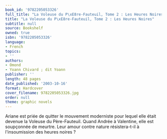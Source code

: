 ```yaml
---
book_id: '9782205053326'
full_title: "La Voleuse du P\xE8re-Fauteuil, Tome 2 : Les Heures Noires"
title: "La Voleuse du P\xE8re-Fauteuil, Tome 2 : Les Heures Noires"
subtitle: null
source: Bookshelf
owned: true
isbn: '9782205053326'
language:
- French
topics:
- ''
authors:
- Omond
- Yoann Chivard ; dit Yoann
publisher: ''
length: 48 pages
date_published: '2003-10-16'
format: Hardcover
cover_filename: 9782205053326.jpg
order: null
theme: graphic novels
---
```

Ariane est priée de quitter le mouvement moderniste pour lequel elle était devenue la Voleuse du Père-Fauteuil. Quand Andrée à Valentine, elle est soupçonnée de meurtre. Leur amour contre nature résistera-t-il à l'insoumission des heures noires ?
